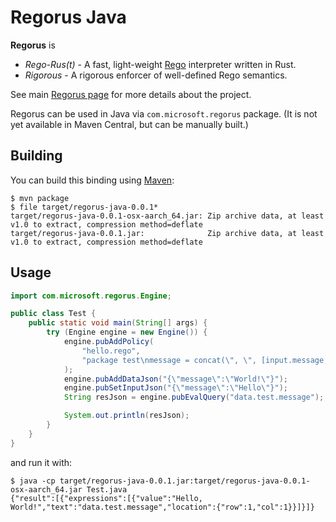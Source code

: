# Regorus Java

**Regorus** is

  - *Rego*-*Rus(t)*  - A fast, light-weight [Rego](https://www.openpolicyagent.org/docs/latest/policy-language/)
   interpreter written in Rust.
  - *Rigorous* - A rigorous enforcer of well-defined Rego semantics.

See main [Regorus page](https://github.com/microsoft/regorus) for more details about the project.

Regorus can be used in Java via `com.microsoft.regorus` package. (It is not yet available in Maven Central, but can be manually built.)

## Building

You can build this binding using [Maven](https://maven.apache.org/):
```shell
$ mvn package
$ file target/regorus-java-0.0.1*
target/regorus-java-0.0.1-osx-aarch_64.jar: Zip archive data, at least v1.0 to extract, compression method=deflate
target/regorus-java-0.0.1.jar:              Zip archive data, at least v1.0 to extract, compression method=deflate
```

## Usage

```java
import com.microsoft.regorus.Engine;

public class Test {
    public static void main(String[] args) {
        try (Engine engine = new Engine()) {
            engine.pubAddPolicy(
                "hello.rego",
                "package test\nmessage = concat(\", \", [input.message, data.message])"
            );
            engine.pubAddDataJson("{\"message\":\"World!\"}");
            engine.pubSetInputJson("{\"message\":\"Hello\"}");
            String resJson = engine.pubEvalQuery("data.test.message");

            System.out.println(resJson);
        }
    }
}
```

and run it with:
```shell
$ java -cp target/regorus-java-0.0.1.jar:target/regorus-java-0.0.1-osx-aarch_64.jar Test.java
{"result":[{"expressions":[{"value":"Hello, World!","text":"data.test.message","location":{"row":1,"col":1}}]}]}
```